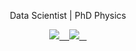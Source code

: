 <!--
**billyvinning/billyvinning** is a ✨ _special_ ✨ repository because its `README.md` (this file) appears on your GitHub profile.
-->

<p align='center'>
  Data Scientist | PhD Physics
</p>

<p align="center">
  <a href="https://www.kaggle.com/bvinning">
    <img src="https://img.shields.io/badge/Kaggle-20BEFF?style=for-the-badge&logo=Kaggle&logoColor=white"  />&nbsp;&nbsp;&nbsp;
  </a>
  <a href="https://www.linkedin.com/in/billy-vinning/">
    <img src="https://img.shields.io/badge/linkedin-%230077B5.svg?&style=for-the-badge&logo=linkedin&logoColor=white"  />&nbsp;&nbsp;&nbsp;
  </a>
</p>


